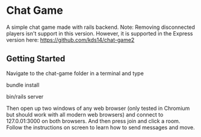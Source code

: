 # Chat Game

A simple chat game made with rails backend. Note: Removing disconnected players isn't support in this version. However, it is supported in the Express version here: https://github.com/kds14/chat-game2

## Getting Started

Navigate to the chat-game folder in a terminal and type

bundle install

bin/rails server

Then open up two windows of any web browser (only tested in Chromium but should work with all modern web browsers) and connect to 127.0.01:3000 on both browsers. And then press join and click a room. Follow the instructions on screen to learn how to send messages and move.

